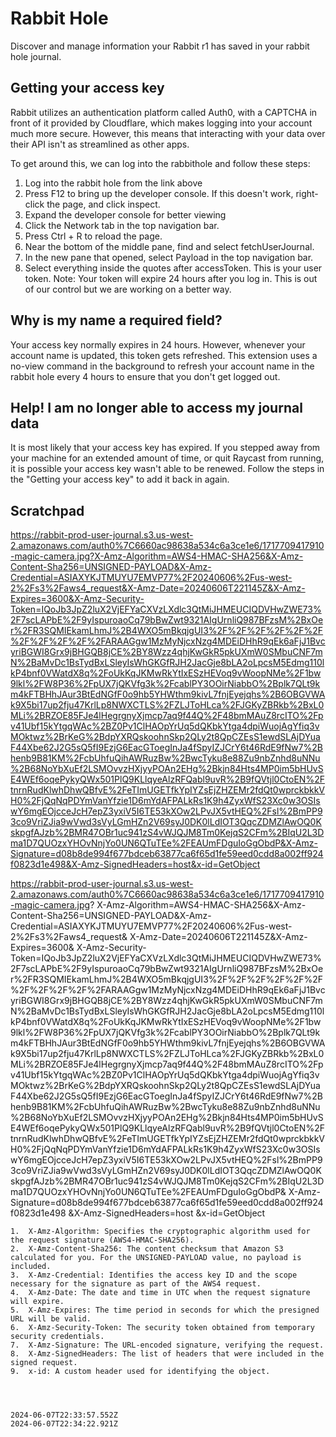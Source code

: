 # Rabbit Hole

Discover and manage information your Rabbit r1 has saved in your rabbit hole journal.

## Getting your access key
Rabbit utilizes an authentication platform called Auth0, with a CAPTCHA in front of it provided by Cloudflare, which makes logging into your account much more secure. However, this means that interacting with your data over their API isn't as streamlined as other apps.

To get around this, we can log into the rabbithole and follow these steps:

1. Log into the rabbit hole from the link above
2. Press F12 to bring up the developer console. If this doesn't work, right-click the page, and click inspect.
3. Expand the developer console for better viewing
4. Click the Network tab in the top navigation bar.
5. Press Ctrl + R to reload the page.
6. Near the bottom of the middle pane, find and select fetchUserJournal.
7. In the new pane that opened, select Payload in the top navigation bar.
8. Select everything inside the quotes after accessToken. This is your user token. Note: Your token will expire 24 hours after you log in. This is out of our control but we are working on a better way.

## Why is my name a required field?
Your access key normally expires in 24 hours. However, whenever your account name is updated, this token gets refreshed. This extension uses a no-view command in the background to refresh your account name in the rabbit hole every 4 hours to ensure that you don't get logged out.

## Help! I am no longer able to access my journal data
It is most likely that your access key has expired. If you stepped away from your machine for an extended amount of time, or quit Raycast from running, it is possible your access key wasn't able to be renewed. Follow the steps in the "Getting your access key" to add it back in again.

## Scratchpad
https://rabbit-prod-user-journal.s3.us-west-2.amazonaws.com/auth0%7C6660ac98638a534c6a3ce1e6/1717709417910-magic-camera.jpg?X-Amz-Algorithm=AWS4-HMAC-SHA256&X-Amz-Content-Sha256=UNSIGNED-PAYLOAD&X-Amz-Credential=ASIAXYKJTMUYU7EMVP77%2F20240606%2Fus-west-2%2Fs3%2Faws4_request&X-Amz-Date=20240606T221145Z&X-Amz-Expires=3600&X-Amz-Security-Token=IQoJb3JpZ2luX2VjEFYaCXVzLXdlc3QtMiJHMEUCIQDVHwZWE73%2F7scLAPbE%2F9yIspuroaoCq79bBwZwt9321AIgUrnliQ987BFzsM%2BxOer%2FR3SQMIEkamLhmJ%2B4WXO5mBkqjgUI3%2F%2F%2F%2F%2F%2F%2F%2F%2F%2F%2FARAAGgw1MzMyNjcxNzg4MDEiDHhR9qEk6aFjJ1BvcyriBGWI8Grx9jBHGQB8jCE%2BY8Wzz4qhjKwGkR5pkUXmW0SMbuCNF7mN%2BaMvDc1BsTydBxLSleyIsWhGKGfRJH2JacGje8bLA2oLpcsM5Edmg110lkP4bnf0VWatdX8q%2FoUkKqJKMwRkYtIxESzHEVoq9vWoopNMe%2F1bw9lkl%2FW8P36%2FpUX7jQKVfg3k%2FcablPY3OOirNiabbO%2Bplk7QLt9km4kFTBHhJAur3BtEdNGfF0o9hb5YHWthm9kivL7fnjEyejqhs%2B6OBGVWAk9X5bi17up2fju47KrlLp8NWXCTLS%2FZLJToHLca%2FJGKyZBRkb%2BxL0MLi%2BRZOE85FJe4lHegrgnyXjmcp7aq9f44Q%2F48bmMAuZ8rcITO%2Fpv41Ubf15kYtgqWAc%2BZ0Pv1ClHAOpYrUq5dQKbkYtga4dpiWuojAgYfiq3vMOktwz%2BrKeG%2BdpYXRQskoohnSkp2QLy2t8QpCZEsS1ewdSLAjDYuaF44Xbe62J2G5sQ5fI9EzjG6EacGToegInJa4fSpyIZJCrY6t46RdE9fNw7%2Bhenb9B81KM%2FcbUhfuQihAWRuzBw%2BwcTyku8e88Zu9nbZnhd8uNNu%2B68NoYbXuEf2LSMOvvzHXjyyPOAn2EHg%2Bkjn84Hts4MP0im5bHUvSE4WEf6oqePykyQWx501PlQ9KLlqyeAlzRFQabl9uvR%2B9fQVtjl0CtoEN%2FtnrnRudKlwhDhwQBfvE%2FeTImUGETfkYpIYZsEjZHZEMr2fdQt0wprckbkkVH0%2FjQqNqPDYmVanYfzie1D6mYdAFPALkRs1K9h4ZyxWfS23Xc0w3OSIswY6mgEOjcceJcH7epZ3yxiV5I6TE53kXOw2LPvJX5vtHEQ%2Fsl%2BmPP93co9VriZJia9wVwd3sVyLGmHZn2V69syJ0DK0lLdIOT3QqcZDMZlAwOQ0KskpgfAJzb%2BMR47OBr1uc941zS4vWJQJM8Tm0KejqS2CFm%2BIqU2L3Dma1D7QUOzxYHOvNnjYo0UN6QTuTEe%2FEAUmFDguIoGgObdP&X-Amz-Signature=d08b8de994f677bdceb63877ca6f65d1fe59eed0cdd8a002ff924f0823d1e498&X-Amz-SignedHeaders=host&x-id=GetObject


https://rabbit-prod-user-journal.s3.us-west-2.amazonaws.com/auth0%7C6660ac98638a534c6a3ce1e6/1717709417910-magic-camera.jpg?
X-Amz-Algorithm=AWS4-HMAC-SHA256&X-Amz-Content-Sha256=UNSIGNED-PAYLOAD&X-Amz-Credential=ASIAXYKJTMUYU7EMVP77%2F20240606%2Fus-west-2%2Fs3%2Faws4_request&
X-Amz-Date=20240606T221145Z&X-Amz-Expires=3600&
X-Amz-Security-Token=IQoJb3JpZ2luX2VjEFYaCXVzLXdlc3QtMiJHMEUCIQDVHwZWE73%2F7scLAPbE%2F9yIspuroaoCq79bBwZwt9321AIgUrnliQ987BFzsM%2BxOer%2FR3SQMIEkamLhmJ%2B4WXO5mBkqjgUI3%2F%2F%2F%2F%2F%2F%2F%2F%2F%2F%2FARAAGgw1MzMyNjcxNzg4MDEiDHhR9qEk6aFjJ1BvcyriBGWI8Grx9jBHGQB8jCE%2BY8Wzz4qhjKwGkR5pkUXmW0SMbuCNF7mN%2BaMvDc1BsTydBxLSleyIsWhGKGfRJH2JacGje8bLA2oLpcsM5Edmg110lkP4bnf0VWatdX8q%2FoUkKqJKMwRkYtIxESzHEVoq9vWoopNMe%2F1bw9lkl%2FW8P36%2FpUX7jQKVfg3k%2FcablPY3OOirNiabbO%2Bplk7QLt9km4kFTBHhJAur3BtEdNGfF0o9hb5YHWthm9kivL7fnjEyejqhs%2B6OBGVWAk9X5bi17up2fju47KrlLp8NWXCTLS%2FZLJToHLca%2FJGKyZBRkb%2BxL0MLi%2BRZOE85FJe4lHegrgnyXjmcp7aq9f44Q%2F48bmMAuZ8rcITO%2Fpv41Ubf15kYtgqWAc%2BZ0Pv1ClHAOpYrUq5dQKbkYtga4dpiWuojAgYfiq3vMOktwz%2BrKeG%2BdpYXRQskoohnSkp2QLy2t8QpCZEsS1ewdSLAjDYuaF44Xbe62J2G5sQ5fI9EzjG6EacGToegInJa4fSpyIZJCrY6t46RdE9fNw7%2Bhenb9B81KM%2FcbUhfuQihAWRuzBw%2BwcTyku8e88Zu9nbZnhd8uNNu%2B68NoYbXuEf2LSMOvvzHXjyyPOAn2EHg%2Bkjn84Hts4MP0im5bHUvSE4WEf6oqePykyQWx501PlQ9KLlqyeAlzRFQabl9uvR%2B9fQVtjl0CtoEN%2FtnrnRudKlwhDhwQBfvE%2FeTImUGETfkYpIYZsEjZHZEMr2fdQt0wprckbkkVH0%2FjQqNqPDYmVanYfzie1D6mYdAFPALkRs1K9h4ZyxWfS23Xc0w3OSIswY6mgEOjcceJcH7epZ3yxiV5I6TE53kXOw2LPvJX5vtHEQ%2Fsl%2BmPP93co9VriZJia9wVwd3sVyLGmHZn2V69syJ0DK0lLdIOT3QqcZDMZlAwOQ0KskpgfAJzb%2BMR47OBr1uc941zS4vWJQJM8Tm0KejqS2CFm%2BIqU2L3Dma1D7QUOzxYHOvNnjYo0UN6QTuTEe%2FEAUmFDguIoGgObdP&
X-Amz-Signature=d08b8de994f677bdceb63877ca6f65d1fe59eed0cdd8a002ff924f0823d1e498
&X-Amz-SignedHeaders=host
&x-id=GetObject



	1.	﻿X-Amz-Algorithm: Specifies the cryptographic algorithm used for the request signature (AWS4-HMAC-SHA256).
	2.	﻿X-Amz-Content-Sha256: The content checksum that Amazon S3 calculated for you. For the UNSIGNED-PAYLOAD value, no payload is included.
	3.	﻿X-Amz-Credential: Identifies the access key ID and the scope necessary for the signature as part of the AWS4 request.
	4.	﻿X-Amz-Date: The date and time in UTC when the request signature will expire.
	5.	﻿X-Amz-Expires: The time period in seconds for which the presigned URL will be valid.
	6.	﻿X-Amz-Security-Token: The security token obtained from temporary security credentials.
	7.	﻿X-Amz-Signature: The URL-encoded signature, verifying the request.
	8.	﻿X-Amz-SignedHeaders: The list of headers that were included in the signed request.
	9.	﻿x-id: A custom header used for identifying the object.




	2024-06-07T22:33:57.552Z
	2024-06-07T22:34:22.921Z